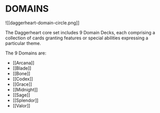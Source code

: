 # DOMAINS

![[daggerheart-domain-circle.png]]

The Daggerheart core set includes 9 Domain Decks, each comprising a collection of cards granting features or special abilities expressing a particular theme.

The 9 Domains are:

- [[Arcana]]
- [[Blade]]
- [[Bone]]
- [[Codex]]
- [[Grace]]
- [[Midnight]]
- [[Sage]]
- [[Splendor]]
- [[Valor]]

